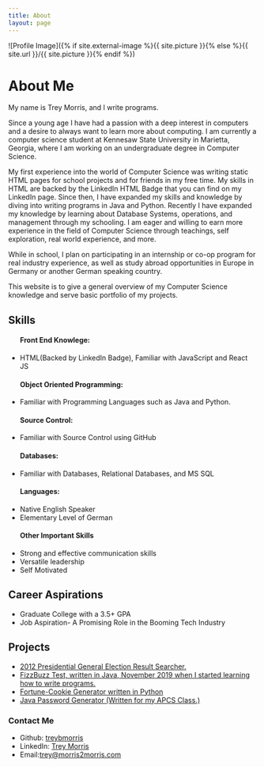 ```yaml
---
title: About
layout: page
---
```

![Profile Image]({% if site.external-image %}{{ site.picture }}{% else %}{{ site.url }}/{{ site.picture }}{% endif %})

<h1>About Me</h1>

<p>My name is Trey Morris, and I write programs.</p>

<p> Since a young age I have had a passion with a deep interest in computers and a desire to always want to learn more about computing. I am currently a computer science student at Kennesaw State University in Marietta, Georgia, where I am working on an undergraduate degree in Computer Science.</p>

<p> My first experience into the world of Computer Science was writing static HTML pages for school projects and for friends in my free time. My skills in HTML are backed by the LinkedIn HTML Badge that you can find on my LinkedIn page. Since then, I have expanded my skills and knowledge by diving into writing programs in Java and Python. Recently I have expanded my knowledge by learning about Database Systems, operations, and management through my schooling. I am eager and willing to earn more experience in the field of Computer Science through teachings, self exploration, real world experience, and more.</p> 

<p> While in school, I plan on participating in an internship or co-op program for real industry experience, as well as study abroad opportunities in Europe in Germany or another German speaking country.</p>

<p> This website is to give a general overview of my Computer Science knowledge and serve basic portfolio of my projects. </p>


<h2>Skills</h2>
<ul class="skill-list">
	<h4>Front End Knowlege:</h4>
	<li>HTML(Backed by LinkedIn Badge), Familiar with JavaScript and React JS</li>
	<h4>Object Oriented Programming:</h4>
	<li>Familiar with Programming Languages such as Java and Python.</li>
	<h4>Source Control:</h4>
	<li>Familiar with Source Control using GitHub</li>
	<h4>Databases:</h4>
	<li>Familiar with Databases, Relational Databases, and MS SQL</li> 
	<h4>Languages:</h4>
	<li>Native English Speaker</li> 
	<li>Elementary Level of German</li>
	<h4>Other Important Skills</h4>
	<li>Strong and effective communication skills</li>
	<li>Versatile leadership</li>
	<li>Self Motivated</li>
	
</ul>

<h2>Career Aspirations</h2>
<ul class="career-aspirations">
	<li>Graduate College with a 3.5+ GPA</li>
	<li>Job Aspiration- A Promising Role in the Booming Tech Industry</li>	
</ul>

<h2>Projects</h2>
<ul>
	<li><a href = "https://github.com/TreyBMorris/2012GeneralElectionResultsSearch">2012 Presidential General Election Result Searcher.</a></li>
	<li><a href="https://github.com/TreyBMorris/FizzBuzz">FizzBuzz Test, written in Java, November 2019 when I started learning how to write programs.</a></li>
	<li><a href="https://github.com/TreyBMorris/Fortune-Cookies">Fortune-Cookie Generator written in Python</a></li>
	<li><a href="https://github.com/TreyBMorris/Password-Generator-Java">Java Password Generator (Written for my APCS Class.)</a></li>
</ul>

<h3><strong>Contact Me</strong></h3>
<ul class = "contact-info">
	<li>Github: <a href="https://github.com/TreyBMorris">treybmorris</a></li>
	<li>LinkedIn: <a href="https://www.linkedin.com/in/treybmorris/">Trey Morris</a></li>
	<li>Email:<a href="mailto:trey@morris2morris.com">trey@morris2morris.com</a></li>
</ul>


